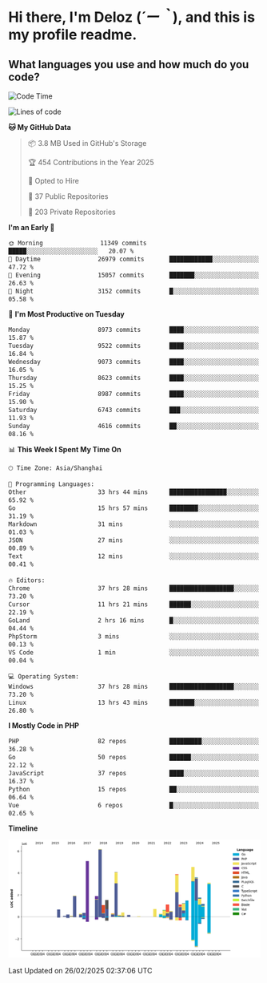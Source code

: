 # **Hi there, I'm Deloz (*´ー｀*), and this is my profile readme.**

## **What languages you use and how much do you code?**

<!--START_SECTION:waka-->
![Code Time](http://img.shields.io/badge/Code%20Time-5%2C769%20hrs%2037%20mins-blue)

![Lines of code](https://img.shields.io/badge/From%20Hello%20World%20I%27ve%20Written-49.6%20million%20lines%20of%20code-blue)

**🐱 My GitHub Data** 

> 📦 3.8 MB Used in GitHub's Storage 
 > 
> 🏆 454 Contributions in the Year 2025
 > 
> 💼 Opted to Hire
 > 
> 📜 37 Public Repositories 
 > 
> 🔑 203 Private Repositories 
 > 
**I'm an Early 🐤** 

```text
🌞 Morning                11349 commits       █████░░░░░░░░░░░░░░░░░░░░   20.07 % 
🌆 Daytime                26979 commits       ████████████░░░░░░░░░░░░░   47.72 % 
🌃 Evening                15057 commits       ███████░░░░░░░░░░░░░░░░░░   26.63 % 
🌙 Night                  3152 commits        █░░░░░░░░░░░░░░░░░░░░░░░░   05.58 % 
```
📅 **I'm Most Productive on Tuesday** 

```text
Monday                   8973 commits        ████░░░░░░░░░░░░░░░░░░░░░   15.87 % 
Tuesday                  9522 commits        ████░░░░░░░░░░░░░░░░░░░░░   16.84 % 
Wednesday                9073 commits        ████░░░░░░░░░░░░░░░░░░░░░   16.05 % 
Thursday                 8623 commits        ████░░░░░░░░░░░░░░░░░░░░░   15.25 % 
Friday                   8987 commits        ████░░░░░░░░░░░░░░░░░░░░░   15.90 % 
Saturday                 6743 commits        ███░░░░░░░░░░░░░░░░░░░░░░   11.93 % 
Sunday                   4616 commits        ██░░░░░░░░░░░░░░░░░░░░░░░   08.16 % 
```


📊 **This Week I Spent My Time On** 

```text
🕑︎ Time Zone: Asia/Shanghai

💬 Programming Languages: 
Other                    33 hrs 44 mins      ████████████████░░░░░░░░░   65.92 % 
Go                       15 hrs 57 mins      ████████░░░░░░░░░░░░░░░░░   31.19 % 
Markdown                 31 mins             ░░░░░░░░░░░░░░░░░░░░░░░░░   01.03 % 
JSON                     27 mins             ░░░░░░░░░░░░░░░░░░░░░░░░░   00.89 % 
Text                     12 mins             ░░░░░░░░░░░░░░░░░░░░░░░░░   00.41 % 

🔥 Editors: 
Chrome                   37 hrs 28 mins      ██████████████████░░░░░░░   73.20 % 
Cursor                   11 hrs 21 mins      ██████░░░░░░░░░░░░░░░░░░░   22.19 % 
GoLand                   2 hrs 16 mins       █░░░░░░░░░░░░░░░░░░░░░░░░   04.44 % 
PhpStorm                 3 mins              ░░░░░░░░░░░░░░░░░░░░░░░░░   00.13 % 
VS Code                  1 min               ░░░░░░░░░░░░░░░░░░░░░░░░░   00.04 % 

💻 Operating System: 
Windows                  37 hrs 28 mins      ██████████████████░░░░░░░   73.20 % 
Linux                    13 hrs 43 mins      ███████░░░░░░░░░░░░░░░░░░   26.80 % 
```

**I Mostly Code in PHP** 

```text
PHP                      82 repos            █████████░░░░░░░░░░░░░░░░   36.28 % 
Go                       50 repos            ██████░░░░░░░░░░░░░░░░░░░   22.12 % 
JavaScript               37 repos            ████░░░░░░░░░░░░░░░░░░░░░   16.37 % 
Python                   15 repos            ██░░░░░░░░░░░░░░░░░░░░░░░   06.64 % 
Vue                      6 repos             █░░░░░░░░░░░░░░░░░░░░░░░░   02.65 % 
```



**Timeline**

![Lines of Code chart](https://raw.githubusercontent.com/deloz/deloz/main/assets/bar_graph.png)


 Last Updated on 26/02/2025 02:37:06 UTC
<!--END_SECTION:waka-->

